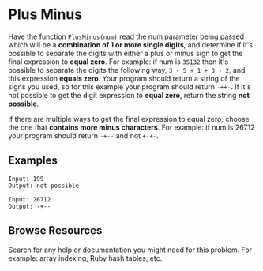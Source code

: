 # Plus Minus

Have the function `PlusMinus(num)` read the num parameter being passed which will be a **combination of 1 or more single digits**, and determine if it's possible to separate the digits with either a plus or minus sign to get the final expression to **equal zero**. For example: if num is `35132` then it's possible to separate the digits the following way, `3 - 5 + 1 + 3 - 2`, and this expression **equals zero**. Your program should return a string of the signs you used, so for this example your program should return `-++-`. If it's not possible to get the digit expression to **equal zero**, return the string **not possible**.

If there are multiple ways to get the final expression to equal zero, choose the one that **contains more minus characters**. For example: if num is 26712 your program should return `-+--` and not `+-+-`.

## Examples
```
Input: 199
Output: not possible
```
```
Input: 26712
Output: -+--
```

## Browse Resources

Search for any help or documentation you might need for this problem. For example: array indexing, Ruby hash tables, etc.

